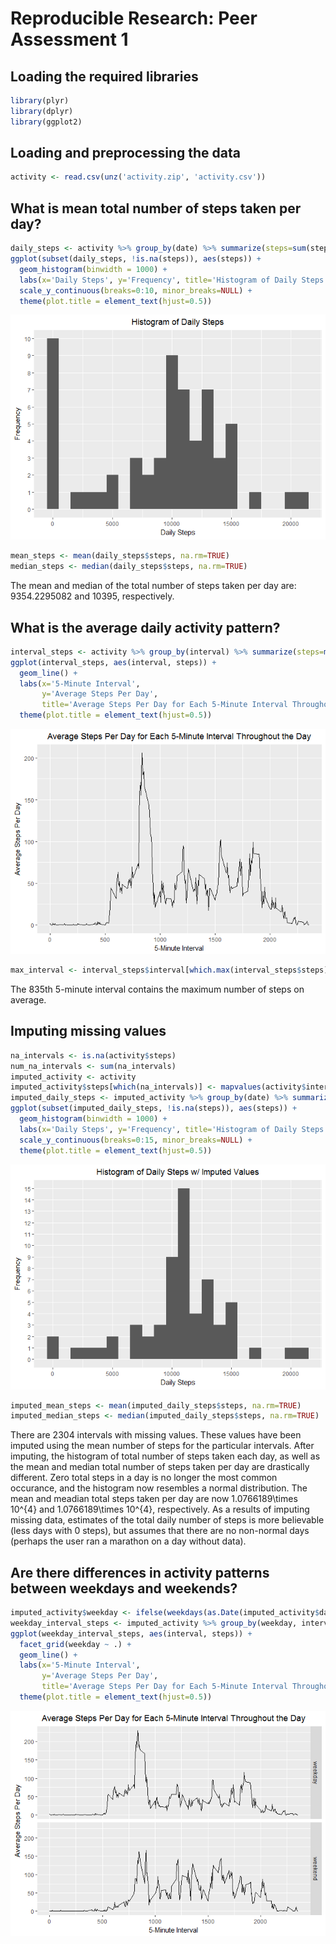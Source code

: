# Reproducible Research: Peer Assessment 1

## Loading the required libraries

```r
library(plyr)
library(dplyr)
library(ggplot2)
```


## Loading and preprocessing the data

```r
activity <- read.csv(unz('activity.zip', 'activity.csv'))
```

## What is mean total number of steps taken per day?

```r
daily_steps <- activity %>% group_by(date) %>% summarize(steps=sum(steps, na.rm=TRUE))
ggplot(subset(daily_steps, !is.na(steps)), aes(steps)) + 
  geom_histogram(binwidth = 1000) + 
  labs(x='Daily Steps', y='Frequency', title='Histogram of Daily Steps') + 
  scale_y_continuous(breaks=0:10, minor_breaks=NULL) +
  theme(plot.title = element_text(hjust=0.5))
```

![](PA1_template_files/figure-html/unnamed-chunk-3-1.png)<!-- -->

```r
mean_steps <- mean(daily_steps$steps, na.rm=TRUE)
median_steps <- median(daily_steps$steps, na.rm=TRUE)
```

The mean and median of the total number of steps taken per day are: 9354.2295082 and 10395, respectively.

## What is the average daily activity pattern?

```r
interval_steps <- activity %>% group_by(interval) %>% summarize(steps=mean(steps, na.rm=TRUE))
ggplot(interval_steps, aes(interval, steps)) + 
  geom_line() +
  labs(x='5-Minute Interval', 
       y='Average Steps Per Day', 
       title='Average Steps Per Day for Each 5-Minute Interval Throughout the Day') +
  theme(plot.title = element_text(hjust=0.5))
```

![](PA1_template_files/figure-html/unnamed-chunk-4-1.png)<!-- -->

```r
max_interval <- interval_steps$interval[which.max(interval_steps$steps)]
```

The 835th 5-minute interval contains the maximum number of steps on average.

## Imputing missing values

```r
na_intervals <- is.na(activity$steps)
num_na_intervals <- sum(na_intervals)
imputed_activity <- activity
imputed_activity$steps[which(na_intervals)] <- mapvalues(activity$interval[na_intervals], from=interval_steps$interval, to=interval_steps$steps)
imputed_daily_steps <- imputed_activity %>% group_by(date) %>% summarize(steps=sum(steps, na.rm=TRUE))
ggplot(subset(imputed_daily_steps, !is.na(steps)), aes(steps)) + 
  geom_histogram(binwidth = 1000) + 
  labs(x='Daily Steps', y='Frequency', title='Histogram of Daily Steps w/ Imputed Values') + 
  scale_y_continuous(breaks=0:15, minor_breaks=NULL) +
  theme(plot.title = element_text(hjust=0.5))
```

![](PA1_template_files/figure-html/unnamed-chunk-5-1.png)<!-- -->

```r
imputed_mean_steps <- mean(imputed_daily_steps$steps, na.rm=TRUE)
imputed_median_steps <- median(imputed_daily_steps$steps, na.rm=TRUE)
```

There are 2304 intervals with missing values. These values have been imputed using the mean number of steps for the particular intervals. After imputing, the histogram of total number of steps taken each day, as well as the mean and median total number of steps taken per day are drastically different. Zero total steps in a day is no longer the most common occurance, and the histogram now resembles a normal distribution. The mean and meadian total steps taken per day are now 1.0766189\times 10^{4} and 1.0766189\times 10^{4}, respectively. As a results of imputing missing data, estimates of the total daily number of steps is more believable (less days with 0 steps), but assumes that there are no non-normal days (perhaps the user ran a marathon on a day without data).

## Are there differences in activity patterns between weekdays and weekends?

```r
imputed_activity$weekday <- ifelse(weekdays(as.Date(imputed_activity$date)) %in% c('Saturday', 'Sunday'), 'weekend', 'weekday')
weekday_interval_steps <- imputed_activity %>% group_by(weekday, interval) %>% summarize(steps=mean(steps, na.rm=TRUE))
ggplot(weekday_interval_steps, aes(interval, steps)) + 
  facet_grid(weekday ~ .) +
  geom_line() +
  labs(x='5-Minute Interval', 
       y='Average Steps Per Day', 
       title='Average Steps Per Day for Each 5-Minute Interval Throughout the Day') +
  theme(plot.title = element_text(hjust=0.5))
```

![](PA1_template_files/figure-html/unnamed-chunk-6-1.png)<!-- -->
